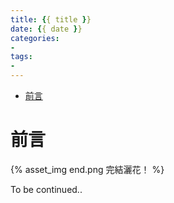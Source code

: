 ```yaml
---
title: {{ title }}
date: {{ date }}
categories:
- 
tags:
- 
---
```

<div class="post-toc-outer">
  <div class="post-toc">
    <ul>
      <li><a href="#header-0">前言</a></li>
    </ul>
  </div>
</div>
<h1 id="header-0">前言</h1>

<!--more-->

{% asset_img end.png 完結灑花！ %}
<div class="right post-end">To be continued..</div>